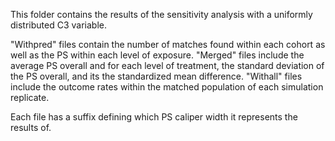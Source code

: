 This folder contains the results of the sensitivity analysis with a uniformly distributed C3 variable.

"Withpred" files contain the number of matches found within each cohort as well as the PS within each level of exposure.
"Merged" files include the average PS overall and for each level of treatment, the standard deviation of the PS overall, and its the standardized mean difference.
"Withall" files include the outcome rates within the matched population of each simulation replicate.

Each file has a suffix defining which PS caliper width it represents the results of.
